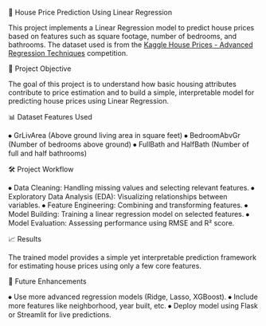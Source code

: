 🏡 House Price Prediction Using Linear Regression

This project implements a Linear Regression model to predict house prices based on features such as square footage, number of bedrooms, and bathrooms. The dataset used is from the [Kaggle House Prices - Advanced Regression Techniques](https://www.kaggle.com/c/house-prices-advanced-regression-techniques/data) competition.

📌 Project Objective

The goal of this project is to understand how basic housing attributes contribute to price estimation and to build a simple, interpretable model for predicting house prices using Linear Regression.

📊 Dataset Features Used

 ⦁	GrLivArea (Above ground living area in square feet)
 ⦁	BedroomAbvGr (Number of bedrooms above ground)
 ⦁	FullBath and HalfBath (Number of full and half bathrooms)

🛠️ Project Workflow

  ⦁	Data Cleaning: Handling missing values and selecting relevant features.
  ⦁	Exploratory Data Analysis (EDA): Visualizing relationships between variables.
  ⦁	Feature Engineering: Combining and transforming features.
  ⦁	Model Building: Training a linear regression model on selected features.
  ⦁	Model Evaluation: Assessing performance using RMSE and R² score.

📈 Results

The trained model provides a simple yet interpretable prediction framework for estimating house prices using only a few core features.

🚀 Future Enhancements

 ⦁	Use more advanced regression models (Ridge, Lasso, XGBoost).
 ⦁	Include more features like neighborhood, year built, etc.
 ⦁	Deploy model using Flask or Streamlit for live predictions.
